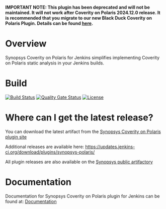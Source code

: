 **IMPORTANT NOTE: This plugin has been deprecated and will not be maintained. It will not work after Coverity on Polaris 2024.12.0 release. It is recommended that you migrate to our new Black Duck Coverity on Polaris Plugin. Details can be found [here](https://documentation.blackduck.com/bundle/ci-integrations/page/topics/c_pol-plugin-release-notes.html).**

# Overview
Synopsys Coverity on Polaris for Jenkins simplifies implementing Coverity on Polaris static analysis in your Jenkins builds.

# Build
[![Build Status](https://travis-ci.org/synopsys-sig/synopsys-polaris-plugin.svg?branch=master)](https://travis-ci.org/jenkinsci/synopsys-polaris-plugin)
[![Quality Gate Status](https://sonarcloud.io/api/project_badges/measure?project=org.jenkins-ci.plugins%3Asynopsys-polaris&metric=alert_status)](https://sonarcloud.io/dashboard?id=org.jenkins-ci.plugins%3Asynopsys-polaris)
[![License](https://img.shields.io/badge/License-Apache%202.0-blue.svg)](https://opensource.org/licenses/Apache-2.0)

# Where can I get the latest release?
You can download the latest artifact from the [Synopsys Coverity on Polaris plugin site](https://plugins.jenkins.io/synopsys-polaris/)

Additional releases are available here: https://updates.jenkins-ci.org/download/plugins/synopsys-polaris/

All plugin releases are also available on the [Synopsys public artifactory](https://sig-repo.synopsys.com/webapp/#/artifacts/browse/tree/General/bds-integrations-release/org/jenkins-ci/plugins/synopsys-polaris)

# Documentation
Documentation for Synopsys Coverity on Polaris plugin for Jenkins can be found at: [Documentation](https://sig-product-docs.synopsys.com/bundle/ci-integrations/page/topics/c_polaris-overview.html)
